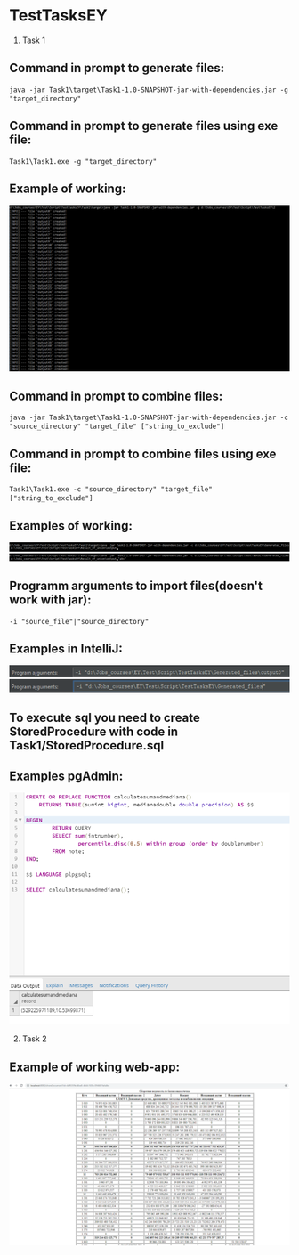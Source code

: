# TestTasksEY
1. Task 1

## Command in prompt to generate files:  

    java -jar Task1\target\Task1-1.0-SNAPSHOT-jar-with-dependencies.jar -g "target_directory"

## Command in prompt to generate files using exe file:  

    Task1\Task1.exe -g "target_directory"
    
## Example of working:
![ScreenShot](https://github.com/D0HaTeJIJI0/TestTasksEY/blob/master/images/Task1/GenerateFiles.png)

## Command in prompt to combine files:  

    java -jar Task1\target\Task1-1.0-SNAPSHOT-jar-with-dependencies.jar -c "source_directory" "target_file" ["string_to_exclude"]

## Command in prompt to combine files using exe file:  

    Task1\Task1.exe -c "source_directory" "target_file" ["string_to_exclude"]
    
## Examples of working:
![ScreenShot](https://github.com/D0HaTeJIJI0/TestTasksEY/blob/master/images/Task1/UniteFiles.png)
![ScreenShot](https://github.com/D0HaTeJIJI0/TestTasksEY/blob/master/images/Task1/UniteFilesWithExclusion.png)

## Programm arguments to import files(doesn't work with jar):  

    -i "source_file"|"source_directory"

## Examples in IntelliJ:
![ScreenShot](https://github.com/D0HaTeJIJI0/TestTasksEY/blob/master/images/Task1/ImportFile.png)
![ScreenShot](https://github.com/D0HaTeJIJI0/TestTasksEY/blob/master/images/Task1//ImportDirectory.png)

## To execute sql you need to create StoredProcedure with code in Task1/StoredProcedure.sql

## Examples pgAdmin:
![ScreenShot](https://github.com/D0HaTeJIJI0/TestTasksEY/blob/master/images/Task1/StoredProcedure.png)

2. Task 2
 ## Example of working web-app:
 ![ScreenShot](https://github.com/D0HaTeJIJI0/TestTasksEY/blob/master/images/Task2/FileTable.png)
